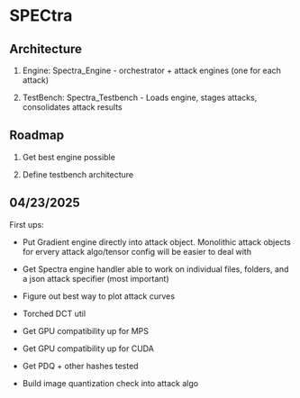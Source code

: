 # SPECtra


## Architecture

1. Engine: Spectra_Engine - orchestrator + attack engines (one for each attack)

2. TestBench: Spectra_Testbench - Loads engine, stages attacks, consolidates attack results


## Roadmap

1. Get best engine possible

2. Define testbench architecture







## 04/23/2025


First ups:

- Put Gradient engine directly into attack object. Monolithic attack objects for ervery attack algo/tensor config will be easier to deal with

- Get Spectra engine handler able to work on individual files, folders, and a json attack specifier (most important)

- Figure out best way to plot attack curves

- Torched DCT util

- Get GPU compatibility up for MPS

- Get GPU compatibility up for CUDA

- Get PDQ + other hashes tested

- Build image quantization check into attack algo